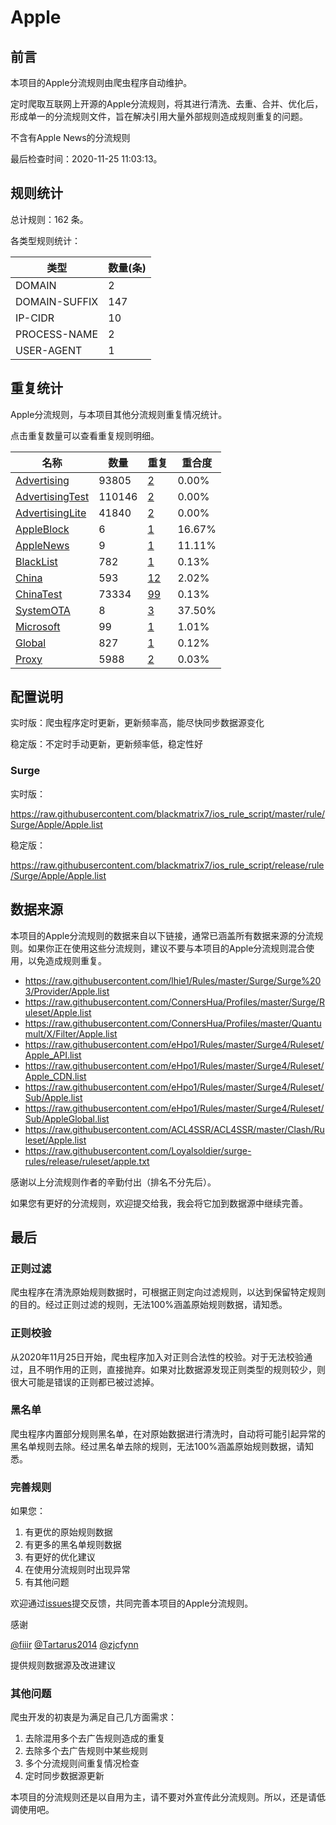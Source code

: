 # Apple

## 前言

本项目的Apple分流规则由爬虫程序自动维护。

定时爬取互联网上开源的Apple分流规则，将其进行清洗、去重、合并、优化后，形成单一的分流规则文件，旨在解决引用大量外部规则造成规则重复的问题。

不含有Apple News的分流规则



最后检查时间：2020-11-25 11:03:13。

## 规则统计

总计规则：162 条。

各类型规则统计：

| 类型 | 数量(条) |
| ---- | ---- |
| DOMAIN | 2 |
| DOMAIN-SUFFIX | 147 |
| IP-CIDR | 10 |
| PROCESS-NAME | 2 |
| USER-AGENT | 1 |
## 重复统计

Apple分流规则，与本项目其他分流规则重复情况统计。

点击重复数量可以查看重复规则明细。

| 名称 | 数量 | 重复 | 重合度 |
| ---- | ---- | ---- | ------ |
|  [Advertising](https://github.com/blackmatrix7/ios_rule_script/tree/master/rule/Surge/Advertising)    | 93805   | [2](https://github.com/blackmatrix7/ios_rule_script/tree/master/rule/Surge/Apple/Repeat/Advertising.list)   |   0.00%  |
|  [AdvertisingTest](https://github.com/blackmatrix7/ios_rule_script/tree/master/rule/Surge/AdvertisingTest)    | 110146   | [2](https://github.com/blackmatrix7/ios_rule_script/tree/master/rule/Surge/Apple/Repeat/AdvertisingTest.list)   |   0.00%  |
|  [AdvertisingLite](https://github.com/blackmatrix7/ios_rule_script/tree/master/rule/Surge/AdvertisingLite)    | 41840   | [2](https://github.com/blackmatrix7/ios_rule_script/tree/master/rule/Surge/Apple/Repeat/AdvertisingLite.list)   |   0.00%  |
|  [AppleBlock](https://github.com/blackmatrix7/ios_rule_script/tree/master/rule/Surge/AppleBlock)    | 6   | [1](https://github.com/blackmatrix7/ios_rule_script/tree/master/rule/Surge/Apple/Repeat/AppleBlock.list)   |   16.67%  |
|  [AppleNews](https://github.com/blackmatrix7/ios_rule_script/tree/master/rule/Surge/AppleNews)    | 9   | [1](https://github.com/blackmatrix7/ios_rule_script/tree/master/rule/Surge/Apple/Repeat/AppleNews.list)   |   11.11%  |
|  [BlackList](https://github.com/blackmatrix7/ios_rule_script/tree/master/rule/Surge/BlackList)    | 782   | [1](https://github.com/blackmatrix7/ios_rule_script/tree/master/rule/Surge/Apple/Repeat/BlackList.list)   |   0.13%  |
|  [China](https://github.com/blackmatrix7/ios_rule_script/tree/master/rule/Surge/China)    | 593   | [12](https://github.com/blackmatrix7/ios_rule_script/tree/master/rule/Surge/Apple/Repeat/China.list)   |   2.02%  |
|  [ChinaTest](https://github.com/blackmatrix7/ios_rule_script/tree/master/rule/Surge/ChinaTest)    | 73334   | [99](https://github.com/blackmatrix7/ios_rule_script/tree/master/rule/Surge/Apple/Repeat/ChinaTest.list)   |   0.13%  |
|  [SystemOTA](https://github.com/blackmatrix7/ios_rule_script/tree/master/rule/Surge/SystemOTA)    | 8   | [3](https://github.com/blackmatrix7/ios_rule_script/tree/master/rule/Surge/Apple/Repeat/SystemOTA.list)   |   37.50%  |
|  [Microsoft](https://github.com/blackmatrix7/ios_rule_script/tree/master/rule/Surge/Microsoft)    | 99   | [1](https://github.com/blackmatrix7/ios_rule_script/tree/master/rule/Surge/Apple/Repeat/Microsoft.list)   |   1.01%  |
|  [Global](https://github.com/blackmatrix7/ios_rule_script/tree/master/rule/Surge/Global)    | 827   | [1](https://github.com/blackmatrix7/ios_rule_script/tree/master/rule/Surge/Apple/Repeat/Global.list)   |   0.12%  |
|  [Proxy](https://github.com/blackmatrix7/ios_rule_script/tree/master/rule/Surge/Proxy)    | 5988   | [2](https://github.com/blackmatrix7/ios_rule_script/tree/master/rule/Surge/Apple/Repeat/Proxy.list)   |   0.03%  |
## 配置说明

实时版：爬虫程序定时更新，更新频率高，能尽快同步数据源变化

稳定版：不定时手动更新，更新频率低，稳定性好

### Surge 
实时版：

https://raw.githubusercontent.com/blackmatrix7/ios_rule_script/master/rule/Surge/Apple/Apple.list

稳定版：

https://raw.githubusercontent.com/blackmatrix7/ios_rule_script/release/rule/Surge/Apple/Apple.list

## 数据来源

本项目的Apple分流规则的数据来自以下链接，通常已涵盖所有数据来源的分流规则。如果你正在使用这些分流规则，建议不要与本项目的Apple分流规则混合使用，以免造成规则重复。

- https://raw.githubusercontent.com/lhie1/Rules/master/Surge/Surge%203/Provider/Apple.list
- https://raw.githubusercontent.com/ConnersHua/Profiles/master/Surge/Ruleset/Apple.list
- https://raw.githubusercontent.com/ConnersHua/Profiles/master/Quantumult/X/Filter/Apple.list
- https://raw.githubusercontent.com/eHpo1/Rules/master/Surge4/Ruleset/Apple_API.list
- https://raw.githubusercontent.com/eHpo1/Rules/master/Surge4/Ruleset/Apple_CDN.list
- https://raw.githubusercontent.com/eHpo1/Rules/master/Surge4/Ruleset/Sub/Apple.list
- https://raw.githubusercontent.com/eHpo1/Rules/master/Surge4/Ruleset/Sub/AppleGlobal.list
- https://raw.githubusercontent.com/ACL4SSR/ACL4SSR/master/Clash/Ruleset/Apple.list
- https://raw.githubusercontent.com/Loyalsoldier/surge-rules/release/ruleset/apple.txt


感谢以上分流规则作者的辛勤付出（排名不分先后）。

如果您有更好的分流规则，欢迎提交给我，我会将它加到数据源中继续完善。

## 最后

### 正则过滤

爬虫程序在清洗原始规则数据时，可根据正则定向过滤规则，以达到保留特定规则的目的。经过正则过滤的规则，无法100%涵盖原始规则数据，请知悉。

### 正则校验

从2020年11月25日开始，爬虫程序加入对正则合法性的校验。对于无法校验通过，且不明作用的正则，直接抛弃。如果对比数据源发现正则类型的规则较少，则很大可能是错误的正则都已被过滤掉。

### 黑名单

爬虫程序内置部分规则黑名单，在对原始数据进行清洗时，自动将可能引起异常的黑名单规则去除。经过黑名单去除的规则，无法100%涵盖原始规则数据，请知悉。

### 完善规则

如果您：

1. 有更优的原始规则数据
2. 有更多的黑名单规则数据
3. 有更好的优化建议
4. 在使用分流规则时出现异常
5. 有其他问题

欢迎通过[issues](https://github.com/blackmatrix7/ios_rule_script/issues/new)提交反馈，共同完善本项目的Apple分流规则。

感谢

[@fiiir](https://github.com/fiiir) [@Tartarus2014](https://github.com/Tartarus2014) [@zjcfynn](https://github.com/zjcfynn) 

提供规则数据源及改进建议

### 其他问题

爬虫开发的初衷是为满足自己几方面需求：

1. 去除混用多个去广告规则造成的重复
2. 去除多个去广告规则中某些规则
3. 多个分流规则间重复情况检查
4. 定时同步数据源更新

本项目的分流规则还是以自用为主，请不要对外宣传此分流规则。所以，还是请低调使用吧。